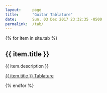 ```yaml
---
layout:     page
title:      "Guitar Tablature"
date:       Sun, 03 Dec 2017 23:32:35 -0500
permalink:  /tab/
---
```

{% for item in site.tab %}
  <h2>{{ item.title }}</h2>
  <p>{{ item.description }}</p>
  <p><a href="{{ item.url }}">{{ item.title }} Tablature</a></p>
{% endfor %}
